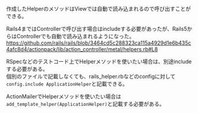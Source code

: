 作成したHelperのメソッドはViewでは自動で読み込まれるので呼び出すことができる。  

Rails4まではControllerで呼び出す場合はincludeする必要があったが、Rails5からはControllerでも自動で読み込まれるようになった。  
https://github.com/rails/rails/blob/3464cd5c288323ca115a4929d1e6b435c4afc8d4/actionpack/lib/action_controller/metal/helpers.rb#L8

RSpecなどのテストコード上でHelperメソッドを使いたい場合は、別途includeする必要がある。  
個別のファイルで記載しなくても、rails_helper.rbなどのconfigに対して`config.include ApplicationHelper`と記載できる。  

ActionMailerでHelperメソッドを使いたい場合は`add_template_helper(ApplicationHelper)`と記載する必要がある。
